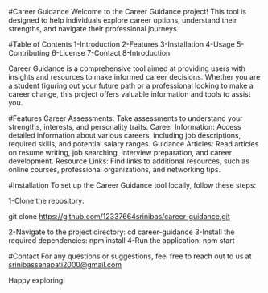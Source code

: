 #Career Guidance
Welcome to the Career Guidance project! This tool is designed to help individuals explore career options, understand their strengths, and navigate their professional journeys.

#Table of Contents
1-Introduction
2-Features
3-Installation
4-Usage
5-Contributing
6-License
7-Contact
8-Introduction

Career Guidance is a comprehensive tool aimed at providing users with insights and resources to make informed career decisions. Whether you are a student figuring out your future path or a professional looking to make a career change, this project offers valuable information and tools to assist you.

#Features
Career Assessments: Take assessments to understand your strengths, interests, and personality traits.
Career Information: Access detailed information about various careers, including job descriptions, required skills, and potential salary ranges.
Guidance Articles: Read articles on resume writing, job searching, interview preparation, and career development.
Resource Links: Find links to additional resources, such as online courses, professional organizations, and networking tips.

#Installation
To set up the Career Guidance tool locally, follow these steps:

1-Clone the repository:


git clone https://github.com/12337664srinibas/career-guidance.git

2-Navigate to the project directory:
   cd career-guidance
3-Install the required dependencies:
  npm install
4-Run the application:
  npm start


#Contact
For any questions or suggestions, feel free to reach out to us at srinibassenapati2000@gmail.com

Happy exploring!




